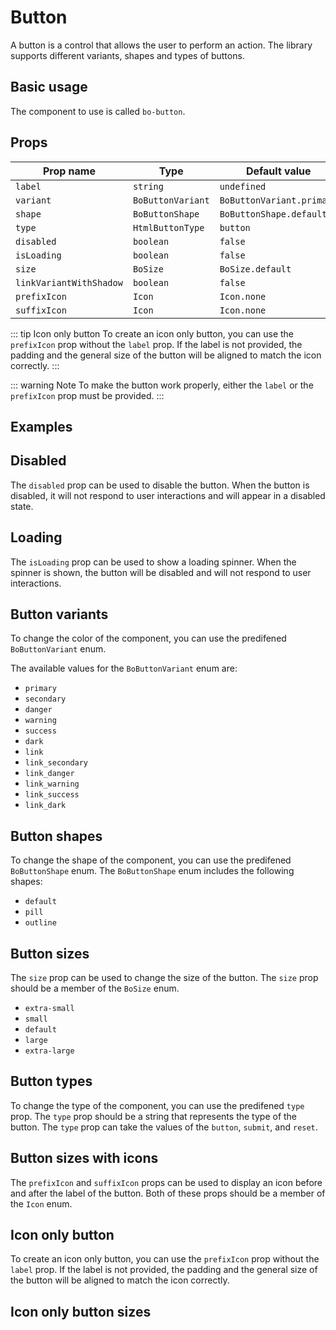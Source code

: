 <script setup>
import { BoButton } from '@/components/bo_button'
import BoButtonVariantsExample from './examples/BoButtonVariantsExample.vue'
</script>

# Button

A button is a control that allows the user to perform an action. The library supports different variants, shapes and types of buttons.

## Basic usage

The component to use is called `bo-button`.

<bo-button label="Button" />

## Props

| Prop name               | Type              | Default value             |
| ----------------------- | ----------------- | ------------------------- |
| `label`                 | `string`          | `undefined`               |
| `variant`               | `BoButtonVariant` | `BoButtonVariant.primary` |
| `shape`                 | `BoButtonShape`   | `BoButtonShape.default`   |
| `type`                  | `HtmlButtonType`  | `button`                  |
| `disabled`              | `boolean`         | `false`                   |
| `isLoading`             | `boolean`         | `false`                   |
| `size`                  | `BoSize`          | `BoSize.default`          |
| `linkVariantWithShadow` | `boolean`         | `false`                   |
| `prefixIcon`            | `Icon`            | `Icon.none`               |
| `suffixIcon`            | `Icon`            | `Icon.none`               |

::: tip Icon only button
To create an icon only button, you can use the `prefixIcon` prop without the `label` prop.
If the label is not provided, the padding and the general size of the button will be aligned
to match the icon correctly.
:::

::: warning Note
To make the button work properly, either the `label` or the `prefixIcon` prop must be provided.
:::

## Examples

## Disabled

The `disabled` prop can be used to disable the button. When the button is disabled, it will not respond to user interactions and will appear in a disabled state.

<div class="flex flex-row gap-4 w">
	<bo-button label="Disabled" disabled />
</div>

## Loading

The `isLoading` prop can be used to show a loading spinner. When the spinner is shown, the button will be disabled and will not respond to user interactions.

<div class="flex flex-row gap-4 w">
	<bo-button label="Loading" :isLoading="true" />
</div>

## Button variants

To change the color of the component, you can use the predifened `BoButtonVariant` enum.

The available values for the `BoButtonVariant` enum are:

- `primary`
- `secondary`
- `danger`
- `warning`
- `success`
- `dark`
- `link`
- `link_secondary`
- `link_danger`
- `link_warning`
- `link_success`
- `link_dark`

<BoButtonVariantsExample />

## Button shapes

To change the shape of the component, you can use the predifened `BoButtonShape` enum. The `BoButtonShape` enum includes the following shapes:

- `default`
- `pill`
- `outline`

<div class="flex flex-row gap-4 w">
	<bo-button label="Default" shape="default" />
	<bo-button label="Pill" shape="pill" />
	<bo-button label="Outline" shape="outline" />
</div>

## Button sizes

The `size` prop can be used to change the size of the button. The `size` prop should be a member of the `BoSize` enum.

- `extra-small`
- `small`
- `default`
- `large`
- `extra-large`

<div class="flex gap-4">
	
</div>

## Button types

To change the type of the component, you can use the predifened `type` prop. The `type` prop should be a string that represents the type of the button. The `type` prop can take the values of the `button`, `submit`, and `reset`.

## Button sizes with icons

The `prefixIcon` and `suffixIcon` props can be used to display an icon before and after the label of the button.
Both of these props should be a member of the `Icon` enum.

<div class="flex flex-row gap-4 w">
	<bo-button label="Default" prefixIcon="alert-circle" />
	<bo-button label="Outline" suffixIcon="alert-circle"  />
</div>

## Icon only button

To create an icon only button, you can use the `prefixIcon` prop without the `label` prop.
If the label is not provided, the padding and the general size of the button will be aligned
to match the icon correctly.

<div class="flex flex-row gap-4 w">
	<bo-button prefixIcon="alert-circle" />
</div>

## Icon only button sizes

<div class="flex gap-4">
	<bo-button prefixIcon="alert-circle" size="extra-small" />
	<bo-button prefixIcon="alert-circle" size="small" />
	<bo-button prefixIcon="alert-circle" size="default" />
	<bo-button prefixIcon="alert-circle" size="large" />
	<bo-button prefixIcon="alert-circle" size="extra-large" />
</div>
